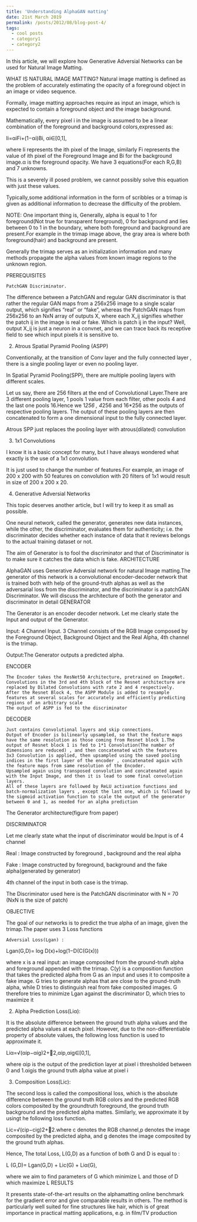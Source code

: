 ```yaml
---
title: 'Understanding AlphaGAN matting'
date: 21st March 2019
permalink: /posts/2012/08/blog-post-4/
tags:
  - cool posts
  - category1
  - category2
---
```


In this article, we will explore how Generative Adversial Networks can be used for Natural Image Matting.

WHAT IS NATURAL IMAGE MATTING?
Natural image matting is defined as the problem of accurately estimating the opacity of a foreground object in an image or video sequence.

Formally, image matting approaches require as input an image, which is expected to contain a foreground object and the image background.

Mathematically, every pixel i in the image is assumed to be a linear combination of the foreground and background colors,expressed as:

Ii=αiFi+(1−αi)Bi, αi∈[0,1],

where Ii represents the ith pixel of the Image, similarly Fi represents the value of ith pixel of the Foreground Image and Bi for the background image.α is the foreground opacity. We have 3 equations(For each R,G,B) and 7 unknowns.

This is a severely ill posed problem, we cannot possibly solve this equation with just these values.

Typically,some additional information in the form of scribbles or a trimap is given as additional information to decrease the difficulty of the problem.

NOTE: One important thing is, Generally, alpha is equal to 1 for foreground(Not true for transparent foreground), 0 for background and lies between 0 to 1 in the boundary, where both foreground and background are present.For example in the trimap image above, the gray area is where both foreground(hair) and background are present.

Generally the trimap serves as an initialization information and many methods propagate the alpha values from known image regions to the unknown region.



PREREQUISITES

    PatchGAN Discriminator.

The difference between a PatchGAN and regular GAN discriminator is that rather the regular GAN maps from a 256x256 image to a single scalar output, which signifies “real” or “fake”, whereas the PatchGAN maps from 256x256 to an NxN array of outputs X, where each X_ij signifies whether the patch ij in the image is real or fake. Which is patch ij in the input? Well, output X_ij is just a neuron in a convnet, and we can trace back its receptive field to see which input pixels it is sensitive to.

2. Atrous Spatial Pyramid Pooling (ASPP)

Conventionally, at the transition of Conv layer and the fully connected layer , there is a single pooling layer or even no pooling layer.

In Spatial Pyramid Pooling(SPP), there are multiple pooling layers with different scales.

Let us say, there are 256 filters at the end of Convolutional Layer.There are 3 different pooling layer, 1 pools 1 value from each filter, other pools 4 and the last one pools 16.Hence we 1*256 , 4*256 and 16*256 as the outputs of respective pooling layers. The output of these pooling layers are then concatenated to form a one dimensional input to the fully connected layer.

Atrous SPP just replaces the pooling layer with atrous(dilated) convolution

3. 1x1 Convolutions

I know it is a basic concept for many, but I have always wondered what exactly is the use of a 1x1 convolution.

It is just used to change the number of features.For example, an image of 200 x 200 with 50 features on convolution with 20 filters of 1x1 would result in size of 200 x 200 x 20.

4. Generative Adversial Networks

This topic deserves another article, but I will try to keep it as small as possible.

One neural network, called the generator, generates new data instances, while the other, the discriminator, evaluates them for authenticity; i.e. the discriminator decides whether each instance of data that it reviews belongs to the actual training dataset or not.

The aim of Generator is to fool the discriminator and that of Discriminator is to make sure it catches the data which is fake.
ARCHITECTURE

AlphaGAN uses Generative Adversial network for natural Image matting.The generator of this network is a convolutional encoder-decoder network that is trained both with help of the ground-truth alphas as well as the adversarial loss from the discriminator, and the discriminator is a patchGAN Discriminator. We will discuss the architecture of both the generator and discriminator in detail
GENERATOR

The Generator is an encoder decoder network. Let me clearly state the Input and output of the Generator.

Input: 4 Channel Input. 3 Channel consists of the RGB Image composed by the Foreground Object, Background Object and the Real Alpha, 4th channel is the trimap.

Output:The Generator outputs a predicted alpha.

ENCODER

    The Encoder takes the ResNet50 Architecture, pretrained on ImageNet.
    Convolutions in the 3rd and 4th block of the Resnet architecture are replaced by Dilated Convolutions with rate 2 and 4 respectively.
    After the Resnet Block 4, the ASPP Module is added to resample features at several scales for accurately and efficiently predicting regions of an arbitrary scale
    The output of ASPP is fed to the discriminator

DECODER

    Just contains Convolutional layers and skip connections.
    Output of Encoder is bilinearly upsampled, so that the feature maps have the same resolution as those coming from Resnet block 1.The output of Resnet block 1 is fed to 1*1 Convolution(The number of dimensions are reduced) , and then concatenated with the features
    3x3 Convolution is applied, then upsampled using the saved pooling indices in the first layer of the encoder , concatenated again with the feature maps from same resolution of the Encoder.
    Upsampled again using transposed convolution and concatenated again with the Input Image, and then it is lead to some final convolution layers.
    All of these layers are followed by ReLU activation functions and batch-normalization layers , except the last one, which is followed by the sigmoid activation function to scale the output of the generator between 0 and 1, as needed for an alpha prediction

The Generator architecture(figure from paper)

DISCRIMINATOR

Let me clearly state what the input of discriminator would be.Input is of 4 channel

Real : Image constructed by foreground , background and the real alpha

Fake : Image constructed by foreground, background and the fake alpha(generated by generator)

4th channel of the input in both case is the trimap.

The Discriminator used here is the PatchGAN discriminator with N = 70 (NxN is the size of patch)

OBJECTIVE

The goal of our networks is to predict the true alpha of an image, given the trimap.The paper uses 3 Loss functions

    Adversial Loss(Lgan) :

Lgan(G,D)= log D(x)+log(1−D(C(G(x)))

where x is a real input: an image composited from the ground-truth alpha and foreground appended with the trimap. C(y) is a composition function that takes the predicted alpha from G as an input and uses it to composite a fake image. G tries to generate alphas that are close to the ground-truth alpha, while D tries to distinguish real from fake composited images. G therefore tries to minimize Lgan against the discriminator D, which tries to maximize it

2. Alpha Prediction Loss(Liα):

It is the absolute difference between the ground truth alpha values and the predicted alpha values at each pixel. However, due to the non-differentiable property of absolute values, the following loss function is used to approximate it.

Liα=√(αip−αig)2+2,αip,αig∈[0,1],

where αip is the output of the prediction layer at pixel i thresholded between 0 and 1.αigis the ground truth alpha value at pixel i

3. Composition Loss(Lic):

The second loss is called the compositional loss, which is the absolute difference between the ground truth RGB colors and the predicted RGB colors composited by the groundtruth foreground, the ground truth background and the predicted alpha mattes. Similarly, we approximate it by usingt he following loss function.

Lic=√(cip−cig)2+2.where c denotes the RGB channel,p denotes the image composited by the predicted alpha, and g denotes the image composited by the ground truth alphas.

Hence, The total Loss, L(G,D) as a function of both G and D is equal to :

L (G,D)= Lgan(G,D) + Lic(G) + Liα(G),

where we aim to find parameters of G which minimize L and those of D which maximize L
RESULTS

It presents state-of-the-art results on the alphamatting online benchmark for the gradient error and give comparable results in others. The method is particularly well suited for fine structures like hair, which is of great importance in practical matting applications, e.g. in film/TV production
